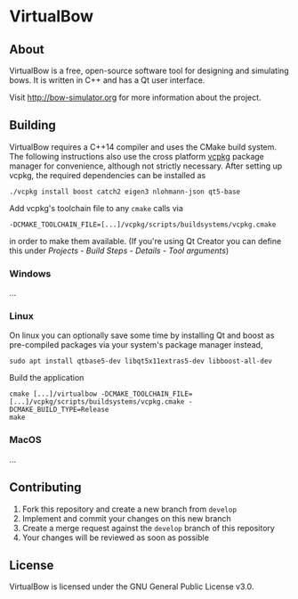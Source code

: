 # VirtualBow

## About

VirtualBow is a free, open-source software tool for designing and simulating bows. It is written in C++ and has a Qt user interface.

Visit http://bow-simulator.org for more information about the project.

## Building

VirtualBow requires a C++14 compiler and uses the CMake build system. The following instructions also use the cross platform [vcpkg](https://github.com/Microsoft/vcpkg) package manager for convenience, although not strictly necessary. After setting up vcpkg, the required dependencies can be installed as

    ./vcpkg install boost catch2 eigen3 nlohmann-json qt5-base

Add vcpkg's toolchain file to any `cmake` calls via

`-DCMAKE_TOOLCHAIN_FILE=[...]/vcpkg/scripts/buildsystems/vcpkg.cmake`

in order to make them available. (If you're using Qt Creator you can define this under *Projects* - *Build Steps* - *Details* - *Tool arguments*)

### Windows

...

### Linux

On linux you can optionally save some time by installing Qt and boost as pre-compiled packages via your system's package manager instead,

    sudo apt install qtbase5-dev libqt5x11extras5-dev libboost-all-dev

Build the application

    cmake [...]/virtualbow -DCMAKE_TOOLCHAIN_FILE=[...]/vcpkg/scripts/buildsystems/vcpkg.cmake -DCMAKE_BUILD_TYPE=Release
    make

### MacOS

...

## Contributing

1. Fork this repository and create a new branch from `develop`
2. Implement and commit your changes on this new branch
3. Create a merge request against the `develop` branch of this repository
4. Your changes will be reviewed as soon as possible

## License

VirtualBow is licensed under the GNU General Public License v3.0.
